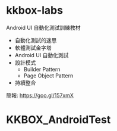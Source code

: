 # kkbox-labs

Android UI 自動化測試訓練教材


* 自動化測試的迷思
* 軟體測試金字塔
* Android UI 自動化測試
* 設計模式
  * Builder Pattern
  * Page Object Pattern
* 持續整合

簡報: https://goo.gl/157xmX
# KKBOX_AndroidTest
